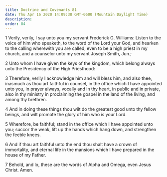 ```yaml
---
title: Doctrine and Covenants 81
date: Thu Apr 16 2020 14:09:38 GMT-0600 (Mountain Daylight Time)
description: 
order: 84
---
```


<p>
  1 Verily, verily, I say unto you my servant Frederick&#xA0;G. Williams: Listen
  to the voice of him who speaketh, to the word of the Lord your God, and
  hearken to the calling wherewith you are called, even to be a high priest in
  my church, and a counselor unto my servant Joseph Smith, Jun.;
</p>
<p>
  2 Unto whom I have given the keys of the kingdom, which belong always unto the
  Presidency of the High Priesthood:
</p>
<p>
  3 Therefore, verily I acknowledge him and will bless him, and also thee,
  inasmuch as thou art faithful in counsel, in the office which I have appointed
  unto you, in prayer always, vocally and in thy heart, in public and in
  private, also in thy ministry in proclaiming the gospel in the land of the
  living, and among thy brethren.
</p>
<p>
  4 And in doing these things thou wilt do the greatest good unto thy fellow
  beings, and wilt promote the glory of him who is your Lord.
</p>
<p>
  5 Wherefore, be faithful; stand in the office which I have appointed unto you;
  succor the weak, lift up the hands which hang down, and strengthen the feeble
  knees.
</p>
<p>
  6 And if thou art faithful unto the end thou shalt have a crown of
  immortality, and eternal life in the mansions which I have prepared in the
  house of my Father.
</p>
<p>
  7 Behold, and lo, these are the words of Alpha and Omega, even Jesus Christ.
  Amen.
</p>
